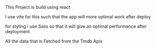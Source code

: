 This Project is build using react

I use vite for this such that the app will more optimal work after deploy

for styling i use Sass so that it will give an optimal performance after deployment

All the data that is Fetched from the Tmdb Apis 